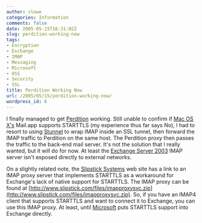 ```yaml
---
author: slowe
categories: Information
comments: false
date: 2005-05-15T16:31:02Z
slug: perdition-working-now
tags:
- Encryption
- Exchange
- IMAP
- Messaging
- Microsoft
- OSS
- Security
- SSL
title: Perdition Working Now
url: /2005/05/15/perdition-working-now/
wordpress_id: 6
---
```


I finally managed to get [Perdition](http://www.vergenet.net/linux/perdition/) working. Still unable to confirm if [Mac OS X's](http://www.apple.com/macosx/) Mail.app supports STARTTLS (my experience thus far says No), I had to resort to using [Stunnel](http://stunnel.mirt.net/index.html) to wrap IMAP inside an SSL tunnel, then forward the IMAP traffic to Perdition on the same host. The Perdition proxy then passes the traffic to the back-end mail server. It's not the solution that I really wanted, but it will do for now. At least the [Exchange Server 2003](http://www.microsoft.com/exchange/) IMAP server isn't exposed directly to external networks.

On a slightly related note, the [Slipstick Systems](http://www.slipstick.com/) web site has a link to an IMAP proxy server that implements STARTTLS as a workaround for Exchange's lack of native support for STARTTLS. The IMAP proxy can be found at [http://www.slipstick.com/files/imapproxysvc.zip](http://www.slipstick.com/files/imapproxysvc.zip). So, if you have an IMAP4 client that supports STARTTLS and want to connect it to Exchange, you can use this IMAP proxy. At least, until [Microsoft](http://www.microsoft.com/) puts STARTTLS support into Exchange directly.
